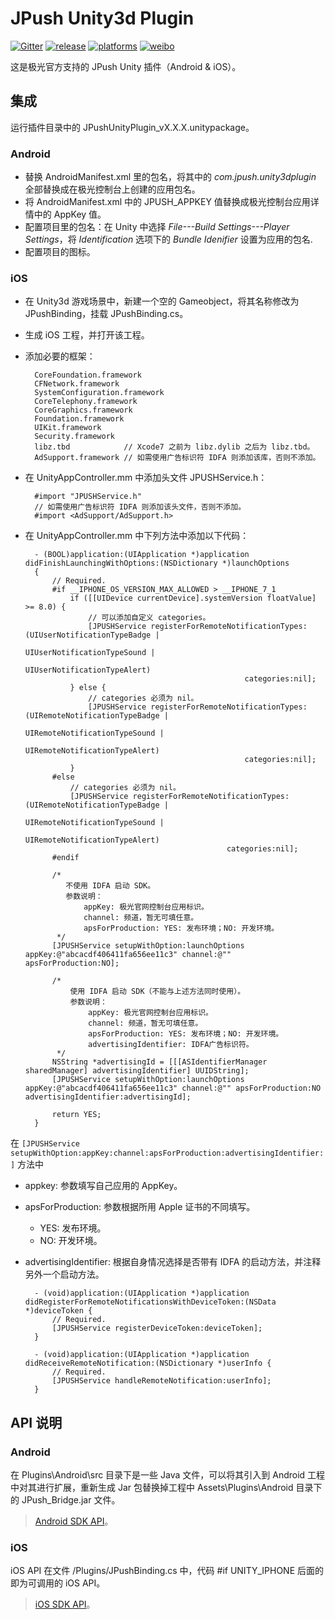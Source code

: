 # JPush Unity3d Plugin

[![Gitter](https://badges.gitter.im/Join%20Chat.svg)](https://gitter.im/jpush/jpush-unity3d-plugin)
[![release](https://img.shields.io/badge/release-2.1.0-blue.svg)](https://github.com/jpush/jpush-unity3d-plugin/releases)
[![platforms](https://img.shields.io/badge/platforms-iOS%7CAndroid-lightgrey.svg)](https://github.com/jpush/jpush-unity3d-plugin)
[![weibo](https://img.shields.io/badge/weibo-JPush-blue.svg)](http://weibo.com/jpush?refer_flag=1001030101_&is_all=1)

这是极光官方支持的 JPush Unity 插件（Android &amp; iOS）。

## 集成
运行插件目录中的 JPushUnityPlugin_vX.X.X.unitypackage。

### Android
- 替换 AndroidManifest.xml 里的包名，将其中的 *com.jpush.unity3dplugin* 全部替换成在极光控制台上创建的应用包名。
- 将 AndroidManifest.xml 中的 JPUSH_APPKEY 值替换成极光控制台应用详情中的 AppKey 值。
- 配置项目里的包名：在 Unity 中选择 *File---Build Settings---Player Settings*，将 *Identification* 选项下的 *Bundle Idenifier* 设置为应用的包名.
- 配置项目的图标。

### iOS
* 在 Unity3d 游戏场景中，新建一个空的 Gameobject，将其名称修改为 JPushBinding，挂载 JPushBinding.cs。
* 生成 iOS 工程，并打开该工程。
* 添加必要的框架：

        CoreFoundation.framework
        CFNetwork.framework
        SystemConfiguration.framework
        CoreTelephony.framework
        CoreGraphics.framework
        Foundation.framework
        UIKit.framework
        Security.framework
        libz.tbd            // Xcode7 之前为 libz.dylib 之后为 libz.tbd。
        AdSupport.framework // 如需使用广告标识符 IDFA 则添加该库，否则不添加。

* 在 UnityAppController.mm 中添加头文件 JPUSHService.h：

        #import "JPUSHService.h"
        // 如需使用广告标识符 IDFA 则添加该头文件，否则不添加。
        #import <AdSupport/AdSupport.h>

* 在 UnityAppController.mm 中下列方法中添加以下代码：

        - (BOOL)application:(UIApplication *)application didFinishLaunchingWithOptions:(NSDictionary *)launchOptions
        {
            // Required.
        	#if __IPHONE_OS_VERSION_MAX_ALLOWED > __IPHONE_7_1
        	    if ([[UIDevice currentDevice].systemVersion floatValue] >= 8.0) {
        	        // 可以添加自定义 categories。
        	        [JPUSHService registerForRemoteNotificationTypes:(UIUserNotificationTypeBadge |
        	                                                       UIUserNotificationTypeSound |
        	                                                       UIUserNotificationTypeAlert)
        	                                           categories:nil];
        	    } else {
        	        // categories 必须为 nil。
        	        [JPUSHService registerForRemoteNotificationTypes:(UIRemoteNotificationTypeBadge |
        	                                                       UIRemoteNotificationTypeSound |
        	                                                       UIRemoteNotificationTypeAlert)
        	                                           categories:nil];
        	    }
        	#else
        	    // categories 必须为 nil。
        	    [JPUSHService registerForRemoteNotificationTypes:(UIRemoteNotificationTypeBadge |
        	                                                   UIRemoteNotificationTypeSound |
        	                                                   UIRemoteNotificationTypeAlert)
        	                                       categories:nil];
        	#endif

        	/*
               不使用 IDFA 启动 SDK。
               参数说明：
                   appKey: 极光官网控制台应用标识。
                   channel: 频道，暂无可填任意。
                   apsForProduction: YES: 发布环境；NO: 开发环境。
             */
            [JPUSHService setupWithOption:launchOptions appKey:@"abcacdf406411fa656ee11c3" channel:@"" apsForProduction:NO];

            /*
                使用 IDFA 启动 SDK（不能与上述方法同时使用）。
                参数说明：
                    appKey: 极光官网控制台应用标识。
                    channel: 频道，暂无可填任意。
                    apsForProduction: YES: 发布环境；NO: 开发环境。
                    advertisingIdentifier: IDFA广告标识符。
             */
            NSString *advertisingId = [[[ASIdentifierManager sharedManager] advertisingIdentifier] UUIDString];
            [JPUSHService setupWithOption:launchOptions appKey:@"abcacdf406411fa656ee11c3" channel:@"" apsForProduction:NO advertisingIdentifier:advertisingId];

        	return YES;
        }

在 `[JPUSHService setupWithOption:appKey:channel:apsForProduction:advertisingIdentifier:]` 方法中
- appkey: 参数填写自己应用的 AppKey。
- apsForProduction: 参数根据所用 Apple 证书的不同填写。
    - YES: 发布环境。
    - NO: 开发环境。
- advertisingIdentifier: 根据自身情况选择是否带有 IDFA 的启动方法，并注释另外一个启动方法。

        - (void)application:(UIApplication *)application 	didRegisterForRemoteNotificationsWithDeviceToken:(NSData *)deviceToken {
        	// Required.
        	[JPUSHService registerDeviceToken:deviceToken];
        }

        - (void)application:(UIApplication *)application 	didReceiveRemoteNotification:(NSDictionary *)userInfo {
        	// Required.
        	[JPUSHService handleRemoteNotification:userInfo];
        }


## API 说明
### Android
在 Plugins\Android\src 目录下是一些 Java 文件，可以将其引入到 Android 工程中对其进行扩展，重新生成 Jar 包替换掉工程中 Assets\Plugins\Android 目录下的 JPush_Bridge.jar 文件。

> [Android SDK API](/Doc/AndroidAPI.md)。

### iOS
iOS API 在文件 /Plugins/JPushBinding.cs 中，代码 #if UNITY_IPHONE 后面的即为可调用的 iOS API。

> [iOS SDK API](http://docs.jpush.io/client/ios_api/)。
